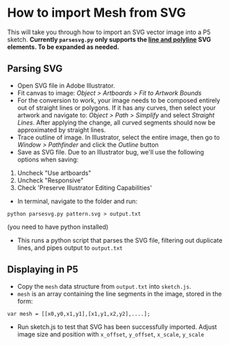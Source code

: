 How to import Mesh from SVG
==============

This will take you through how to import an SVG vector image into a P5 sketch. **Currently `parsesvg.py` only supports the [line and polyline](https://www.w3.org/TR/SVG/shapes.html) SVG elements. To be expanded as needed.**

Parsing SVG
--------------
- Open SVG file in Adobe Illustrator. 
- Fit canvas to image: *Object > Artboards > Fit to Artwork Bounds*
- For the conversion to work, your image needs to be composed entirely out of straight lines or polygons. If it has any curves, then select your artwork and navigate to: *Object > Path > Simplify* and select *Straight Lines*. After applying the change, all curved segments should now be approximated by straight lines. 
- Trace outline of image. In Illustrator, select the entire image, then go to *Window > Pathfinder* and click the *Outline* button
- Save as SVG file. Due to an Illustrator bug, we'll use the following options when saving:
1) Uncheck "Use artboards" 
2) Uncheck "Responsive"
3) Check 'Preserve Illustrator Editing Capabilities' 

- In terminal, navigate to the folder and run:
```
python parsesvg.py pattern.svg > output.txt
```
(you need to have python installed)
- This runs a python script that parses the SVG file, filtering out duplicate lines, and pipes output to `output.txt`


Displaying in P5
--------------
- Copy the `mesh` data structure from `output.txt` into `sketch.js`. 
- `mesh` is an array containing the line segments in the image, stored in the form:
```
var mesh = [[x0,y0,x1,y1],[x1,y1,x2,y2],....];
```
- Run sketch.js to test that SVG has been successfully imported. Adjust image size and position with `x_offset`, `y_offset`, `x_scale`, `y_scale`

